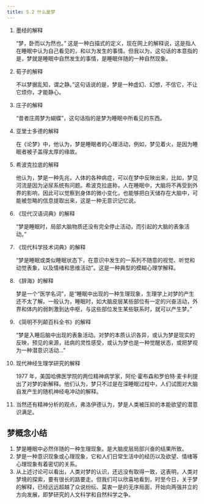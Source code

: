 ```yaml
---
title: 5.2 什么是梦
---
```


1. 墨经的解释

   “梦，卧而以为然也。” 这是一种白描式的定义，现在网上的解释说，这是指人在睡眠中认为自己看见的，和以为发生的事情。但我以为，这句话的本意指的是，梦就是睡眠中自然发生的事情，是睡眠伴随的一种自然现象。 

2. 荀子的解释

   不以梦据乱知，谓之静。”这句话说的是，梦是一种虚幻、幻想，不信它，不让它烦你，才能静心。 

3. 庄子的解释

   “昔者庄周梦为蝴蝶”，这句话指的是梦为睡眠中所看见的东西。

4. 亚里士多德的解释

   在《论梦》中，他认为，梦是睡眠者的心理活动，例如，梦见着火，是因为睡眠者被子盖得太厚的缘故。

5. 希波克拉底的解释

   他认为，梦是一种先兆，人体的各种病症，可以在梦中反映出来，比如，梦见河流是因为泌尿系统有问题。希波克拉底称，人在睡眠中，大脑将不再受到外界的影响，因此可以觉察到身体的微小变化，也能够把白天储存在大脑中，可能被忽略的信息提取出来，这是一种无意识记忆说。 

6. 《现代汉语词典》的解释

   “梦是睡眠时，局部大脑物质还没有完全停止活动，而引起的大脑的表象活动。” 

7. 《现代科学技术词典》的解释

   “梦是睡眠或类似睡眠状态下，在意识中发生的一系列不随意的视觉、听觉和动觉表象，以及情绪和思维活动”。这是一种典型的模糊心理学解释。 

8. 《辞海》的解释

   梦是一个“医学名词”，是“睡眠中出现的一种生理现象，生理学上对梦的产生还不太了解。一般认为，睡眠时，如大脑皮层某些部位有一定的兴奋活动，外界和体内的弱刺激到达中枢，与这些部位发生某些联系时，就可以产生梦。” 

9. 《简明不列颠百科全书》的解释

   “梦是入睡后脑中出现的表象活动。对梦的本质认识各异，或认为梦是现实的反映，预见的来源，祛病的灵性感受，或认为梦也是一种觉醒状态，或把梦视为一种潜意识活动…” 

10. 现代神经生理学研究的解释

    1977 年，美国哈佛医学院的两位精神病学家，阿伦·霍布森和罗伯特·麦卡利提出了对梦的新解释。他们认为，梦只不过是在深睡眠过程中，人们试图对大脑自发产生的随机神经电冲动的解释。 

11. 当然还有精神分析的观点，弗洛伊德认为，梦是人类被压抑的本能欲望的潜意识满足。

## 梦概念小结

1. 梦是睡眠中必然伴随的一种生理现象。是大脑皮层局部兴奋的结果所致。 
2. 梦是一种意识现象或心理现象，它和人们日常生活中的经历以及欲望、情绪等心理现象有着密切的关系。 
3. 从上述讨论可以看出，人类对梦的认识，还远没有取得一致，这表明，人类对梦境的探索，要有很长的路要走。但我们可以欣喜地看到，时至今日，关于梦的解释，已经远远超越了众说纷纭、莫衷一是的无序局面，开始向两强并立的方向发展，即梦研究的人文科学和自然科学之争。 